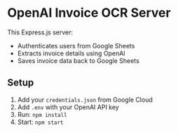 # OpenAI Invoice OCR Server

This Express.js server:
- Authenticates users from Google Sheets
- Extracts invoice details using OpenAI
- Saves invoice data back to Google Sheets

## Setup

1. Add your `credentials.json` from Google Cloud
2. Add `.env` with your OpenAI API key
3. Run: `npm install`
4. Start: `npm start`
